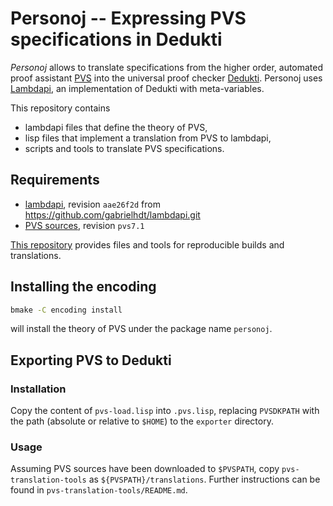 # Personoj -- Expressing PVS specifications in Dedukti

*Personoj* allows to translate specifications from the higher order, automated
proof assistant [PVS](http://pvs.csl.sri.com) into the universal proof checker
[Dedukti](https://deducteam.github.io). Personoj uses
[Lambdapi](https://github.com/Deducteam/lambdapi), an implementation of Dedukti
with meta-variables.

This repository contains 
- lambdapi files that define the theory of PVS,
- lisp files that implement a translation from PVS to lambdapi,
- scripts and tools to translate PVS specifications.

## Requirements

- [lambdapi](https://github.com/gabrielhdt/lambdapi.git), revision `aae26f2d`
  from <https://github.com/gabrielhdt/lambdapi.git>
- [PVS sources](https://github.com/SRI-CSL/PVS.git), revision `pvs7.1`

[This repository](https://forge.tedomum.net/koizel/lambdapi-pvs-build) provides
files and tools for reproducible builds and translations.

## Installing the encoding

``` sh
bmake -C encoding install
```
will install the theory of PVS under the package name `personoj`.

## Exporting PVS to Dedukti

### Installation

Copy the content of `pvs-load.lisp` into `.pvs.lisp`, replacing `PVSDKPATH` with
the path (absolute or relative to `$HOME`) to the `exporter` directory.

### Usage

Assuming PVS sources have been downloaded to `$PVSPATH`, copy
`pvs-translation-tools` as `${PVSPATH}/translations`. Further instructions can
be found in `pvs-translation-tools/README.md`.
